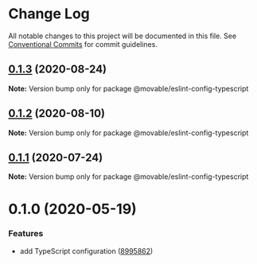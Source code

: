 # Change Log

All notable changes to this project will be documented in this file.
See [Conventional Commits](https://conventionalcommits.org) for commit guidelines.

## [0.1.3](https://github.com/movableink/lint-config/compare/@movable/eslint-config-typescript@0.1.2...@movable/eslint-config-typescript@0.1.3) (2020-08-24)

**Note:** Version bump only for package @movable/eslint-config-typescript

## [0.1.2](https://github.com/movableink/lint-config/compare/@movable/eslint-config-typescript@0.1.1...@movable/eslint-config-typescript@0.1.2) (2020-08-10)

**Note:** Version bump only for package @movable/eslint-config-typescript

## [0.1.1](https://github.com/movableink/lint-config/compare/@movable/eslint-config-typescript@0.1.0...@movable/eslint-config-typescript@0.1.1) (2020-07-24)

**Note:** Version bump only for package @movable/eslint-config-typescript

# 0.1.0 (2020-05-19)

### Features

- add TypeScript configuration ([8995862](https://github.com/movableink/lint-config/commit/8995862b68d99446fb9631016107799f9c0523cb))
